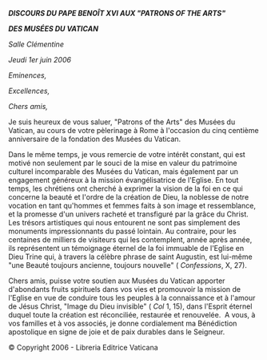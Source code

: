 ***DISCOURS DU PAPE BENOÎT XVI* *AUX "PATRONS OF THE ARTS"***

***DES MUSÉES DU VATICAN***

*Salle Clémentine*

*Jeudi 1er juin 2006*

*Eminences,*

*Excellences,*

*Chers amis,*

Je suis heureux de vous saluer, "Patrons of the Arts" des Musées du Vatican, au cours de votre pèlerinage à Rome à l'occasion du cinq centième anniversaire de la fondation des Musées du Vatican.

Dans le même temps, je vous remercie de votre intérêt constant, qui est motivé non seulement par le souci de la mise en valeur du patrimoine culturel incomparable des Musées du Vatican, mais également par un engagement généreux à la mission évangélisatrice de l'Eglise. En tout temps, les chrétiens ont cherché à exprimer la vision de la foi en ce qui concerne la beauté et l'ordre de la création de Dieu, la noblesse de notre vocation en tant qu'hommes et femmes faits à son image et ressemblance, et la promesse d'un univers racheté et transfiguré par la grâce du Christ. Les trésors artistiques qui nous entourent ne sont pas simplement des monuments impressionnants du passé lointain. Au contraire, pour les centaines de milliers de visiteurs qui les contemplent, année après année, ils représentent un témoignage éternel de la foi immuable de l'Eglise en Dieu Trine qui, à travers la célèbre phrase de saint Augustin, est lui-même "une Beauté toujours ancienne, toujours nouvelle" ( *Confessions*, X, 27).

Chers amis, puisse votre soutien aux Musées du Vatican apporter d'abondants fruits spirituels dans vos vies et promouvoir la mission de l'Eglise en vue de conduire tous les peuples à la connaissance et à l'amour de Jésus Christ, "Image du Dieu invisible" ( *Col* 1, 15), dans l'Esprit éternel duquel toute la création est réconciliée, restaurée et renouvelée.  A vous, à vos familles et à vos associés, je donne cordialement ma Bénédiction apostolique en signe de joie et de paix durables dans le Seigneur.

© Copyright 2006 - Libreria Editrice Vaticana